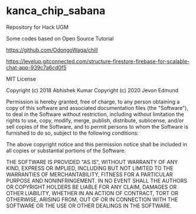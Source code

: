 # kanca_chip_sabana
Repository for Hack UGM

Some codes based on Open Source Tutorial

https://github.com/OdongoWaga/chill

https://levelup.gitconnected.com/structure-firestore-firebase-for-scalable-chat-app-939c7a6cd0f5


MIT License

Copyright (c) 2018 Abhishek Kumar
Copyright (c) 2020 Jevon Edmund

Permission is hereby granted, free of charge, to any person obtaining a copy
of this software and associated documentation files (the "Software"), to deal
in the Software without restriction, including without limitation the rights
to use, copy, modify, merge, publish, distribute, sublicense, and/or sell
copies of the Software, and to permit persons to whom the Software is
furnished to do so, subject to the following conditions:

The above copyright notice and this permission notice shall be included in all
copies or substantial portions of the Software.

THE SOFTWARE IS PROVIDED "AS IS", WITHOUT WARRANTY OF ANY KIND, EXPRESS OR
IMPLIED, INCLUDING BUT NOT LIMITED TO THE WARRANTIES OF MERCHANTABILITY,
FITNESS FOR A PARTICULAR PURPOSE AND NONINFRINGEMENT. IN NO EVENT SHALL THE
AUTHORS OR COPYRIGHT HOLDERS BE LIABLE FOR ANY CLAIM, DAMAGES OR OTHER
LIABILITY, WHETHER IN AN ACTION OF CONTRACT, TORT OR OTHERWISE, ARISING FROM,
OUT OF OR IN CONNECTION WITH THE SOFTWARE OR THE USE OR OTHER DEALINGS IN THE
SOFTWARE.
